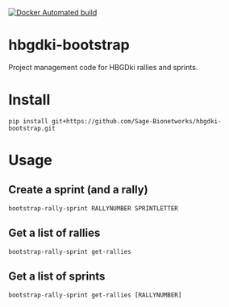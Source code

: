 [![Docker Automated build](https://img.shields.io/docker/automated/jrottenberg/ffmpeg.svg?style=flat-square)](https://hub.docker.com/r/dailyk/hbgdki-bootstrap/)

# hbgdki-bootstrap

Project management code for HBGDki rallies and sprints.

# Install

```
pip install git+https://github.com/Sage-Bionetworks/hbgdki-bootstrap.git
```
# Usage

## Create a sprint (and a rally)

```
bootstrap-rally-sprint RALLYNUMBER SPRINTLETTER
```

## Get a list of rallies

```
bootstrap-rally-sprint get-rallies
```

## Get a list of sprints

```
bootstrap-rally-sprint get-rallies [RALLYNUMBER]
```

